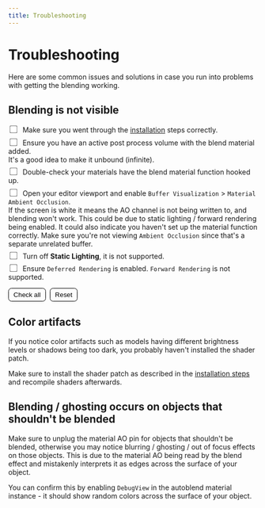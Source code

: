 ```yaml
---
title: Troubleshooting
---
```


# Troubleshooting

Here are some common issues and solutions in case you run into problems with getting the blending working.

## Blending is not visible

[//]: # (1. Make sure you went through the installation steps correctly.)

[//]: # (2. Ensure you have an active post process volume with the blend material added.)

[//]: # (   It's a good idea to make it unbound &#40;infinite&#41;.)

[//]: # (3. Double-check your materials have the blend material function hooked up.)

[//]: # (4. Open your editor viewport and enable `Buffer Visualization` > `Material Ambient Occlusion`.)

[//]: # (   If the )

[//]: # (5. Turn off **Static Lighting**.)

[//]: # (6. Ensure `Deferred Rendering` is enabled. `Forward Rendering` is not supported.)

[//]: # (-----)

[//]: # (<input type="checkbox" id="option1" name="options" value="value1">)
[//]: # (<label for="option1">Make sure you went through the installation steps correctly.</label>)

[//]: # (-----)

<div class="ue-checklist" data-checklist-id="ue-autoblend-setup">
  <ul>
    <li>
      <label>
        <input type="checkbox" id="ue-c1">
        Make sure you went through the <a href="/autoblend/#setup">installation</a> steps correctly.
      </label>
    </li>
    <li>
      <label>
        <input type="checkbox" id="ue-c2">
        Ensure you have an active post process volume with the blend material added.<br>
        It's a good idea to make it unbound (infinite).
      </label>
    </li>
    <li>
      <label>
        <input type="checkbox" id="ue-c3">
        Double-check your materials have the blend material function hooked up.
      </label>
    </li>
    <li>
      <label>
        <input type="checkbox" id="ue-c4">
        Open your editor viewport and enable <code>Buffer Visualization</code> &gt; <code>Material Ambient Occlusion</code>.<br>
        If the screen is white it means the AO channel is not being written to, and blending won't work.
        This could be due to static lighting / forward rendering being enabled.
        It could also indicate you haven't set up the material function correctly.
        Make sure you're not viewing <code>Ambient Occlusion</code> since that's a separate unrelated buffer.
      </label>
    </li>
    <li>
      <label>
        <input type="checkbox" id="ue-c5">
        Turn off <strong>Static Lighting</strong>, it is not supported.
      </label>
    </li>
    <li>
      <label>
        <input type="checkbox" id="ue-c6">
        Ensure <code>Deferred Rendering</code> is enabled. <code>Forward Rendering</code> is not supported.
      </label>
    </li>
  </ul>

  <div class="ue-actions">
    <button type="button" class="ue-btn" data-action="check-all">Check all</button>
    <button type="button" class="ue-btn" data-action="reset">Reset</button>
  </div>
</div>

<style>
.ue-checklist ul { list-style: none; padding-left: 0; }
.ue-checklist li { margin: .4rem 0; }
.ue-checklist input[type="checkbox"] { margin-right: .5rem; transform: scale(1.2); }
.ue-actions { margin-top: .75rem; display: flex; gap: .5rem; flex-wrap: wrap; }
.ue-btn { cursor: pointer; border: 1px solid currentColor; background: transparent; padding: .3rem .6rem; border-radius: .4rem; }
</style>

<script>
(function () {
  const NAMESPACE = "ue-checklist";
  const checklists = document.querySelectorAll(".ue-checklist");

  checklists.forEach(root => {
    const id = root.dataset.checklistId || "default";
    const key = (cbId) => `${NAMESPACE}:${location.pathname}:${id}:${cbId}`;
    const boxes = root.querySelectorAll('input[type="checkbox"]');

    // restore saved state
    boxes.forEach(cb => {
      const saved = localStorage.getItem(key(cb.id));
      if (saved !== null) cb.checked = saved === "1";
      cb.addEventListener("change", () => {
        localStorage.setItem(key(cb.id), cb.checked ? "1" : "0");
      });
    });

    // actions
    root.querySelectorAll(".ue-btn").forEach(btn => {
      btn.addEventListener("click", () => {
        const action = btn.dataset.action;
        if (action === "check-all") {
          boxes.forEach(cb => { cb.checked = true; localStorage.setItem(key(cb.id), "1"); });
        } else if (action === "reset") {
          boxes.forEach(cb => { cb.checked = false; localStorage.removeItem(key(cb.id)); });
        }
      });
    });
  });
})();
</script>

## Color artifacts

If you notice color artifacts such as models having different brightness levels or shadows being too dark,
you probably haven't installed the shader patch.

Make sure to install the shader patch as described in the [installation steps](/autoblend/#setup) and recompile shaders afterwards.

## Blending / ghosting occurs on objects that shouldn't be blended

Make sure to unplug the material AO pin for objects that shouldn't be blended,
otherwise you may notice blurring / ghosting / out of focus effects on those objects.
This is due to the material AO being read by the blend effect and mistakenly interprets it as edges across the surface of your object.

You can confirm this by enabling `DebugView` in the autoblend material instance - it should show random colors across the surface of your object.